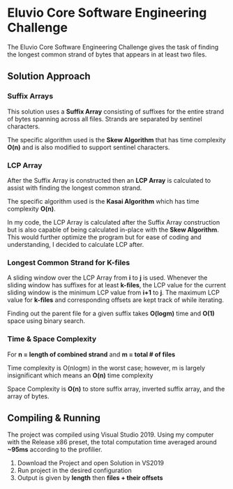 # Eluvio Core Software Engineering Challenge
The Eluvio Core Software Engineering Challenge gives the task of finding the longest common strand of bytes that appears in at least two files.
## Solution Approach
### Suffix Arrays
This solution uses a **Suffix Array** consisting of suffixes for the entire strand of bytes spanning across all files. Strands are separated by sentinel characters. 

The specific algorithm used is the **Skew Algorithm** that has time complexity **O(n)** and is also modified to support sentinel characters.
### LCP Array
After the Suffix Array is constructed then an **LCP Array** is calculated to assist with finding the longest common strand.

The specific algorithm used is the **Kasai Algorithm** which has time complexity **O(n)**.

In my code, the LCP Array is calculated after the Suffix Array construction but is also capable of being calculated in-place with the **Skew Algorithm**. This would further optimize the program but for ease of coding and understanding, I decided to calculate LCP after.

### Longest Common Strand for K-files
A sliding window over the LCP Array from **i** to **j** is used. Whenever the sliding window has suffixes for at least **k-files**, the LCP value for the current sliding window is the minimum LCP value from **i+1** to **j**. The maximum LCP value for **k-files** and corresponding offsets are kept track of while iterating.

Finding out the parent file for a given suffix takes **O(logm)** time and **O(1)** space using binary search.

### Time & Space Complexity
For **n = length of combined strand** and **m = total # of files**

Time complexity is O(nlogm) in the worst case; however, m is largely insignificant which means an **O(n)** time complexity

Space Complexity is **O(n)** to store suffix array, inverted suffix array, and the array of bytes.
## Compiling & Running
The project was compiled using Visual Studio 2019. Using my computer with the Release x86 preset, the total computation time averaged around **~95ms** according to the profilier.
1. Download the Project and open Solution in VS2019
2. Run project in the desired configuration
3. Output is given by **length** then **files + their offsets**
